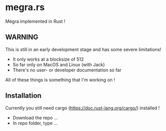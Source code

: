 # megra.rs

Mégra implemented in Rust ! 

## WARNING

This is still in an early development stage and has some severe limitations! 

* It only works at a blocksize of 512
* So far only on MacOS and Linux (with Jack)
* There's no user- or developer documentation so far

All of these things is something that I'm working on !

## Installation

Currently you still need cargo (https://doc.rust-lang.org/cargo/) installed ! 

* Download the repo ...
* In repo folder, type ...
